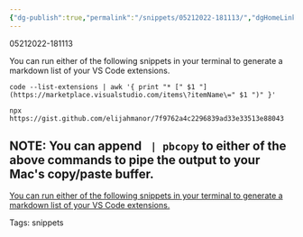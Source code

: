 ```yaml
---
{"dg-publish":true,"permalink":"/snippets/05212022-181113/","dgHomeLink":true,"dgPassFrontmatter":false}
---
```


05212022-181113

You can run either of the following snippets in your terminal to generate a markdown list of your VS Code extensions.

`code --list-extensions | awk '{ print "* [" $1 "](https://marketplace.visualstudio.com/items\?itemName\=" $1 ")" }'`

`npx https://gist.github.com/elijahmanor/7f9762a4c2296839ad33e33513e88043`

NOTE: You can append ` | pbcopy` to either of the above commands to pipe the output to your Mac's copy/paste buffer.
---
[You can run either of the following snippets in your terminal to generate a markdown list of your VS Code extensions.](drafts://open?uuid=EEB5C0F0-48B4-45AF-A8A7-4FCE5DDCBE03)

Tags:
  snippets